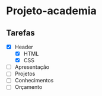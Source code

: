 # Projeto-academia

## Tarefas

- [X] Header
    - [X] HTML
    - [X] CSS
- [ ] Apresentação
- [ ] Projetos
- [ ] Conhecimentos
- [ ] Orçamento